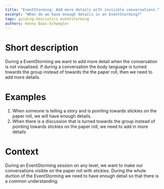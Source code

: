 ```yaml
---
title: "EventStorming: Add more details with invisible conversations."
excerpt: "When do we have enough details in an EventStorming?"
tags: guiding-heuristics eventstorming
authors: Kenny Baas-Schwegler
---
```


# Short description

During a EventStorming we want to add more detail when the conversation is not visualised. If during a conversation the body language is turned towards the group instead of towards the the paper roll, then we need to add more details.

# Examples

1. When someone is telling a story and is pointing towards stickies on the paper roll, we will have enough details.
2. When there is a discussion that is turned towards the group instead of pointing towards stickies on the paper roll, we need to add in more details

# Context

During an EventStorming session on any level, we want to make our conversations visible on the paper roll with stickies. During the whole durtion of the EventStorming we need to have enough detail so that there is a common understanding.